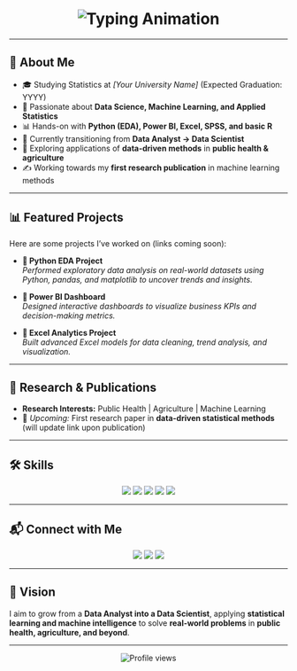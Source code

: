 <!-- Typing animation header -->
<h1 align="center">
  <img src="https://readme-typing-svg.herokuapp.com?font=Fira+Code&weight=500&size=25&pause=1000&color=0077B5&center=true&vCenter=true&width=600&lines=Hi%2C+I'm+Mahbub+👋;Statistics+Student+%7C+Future+Data+Scientist;Data+Science+%7C+Machine+Learning+Enthusiast" alt="Typing Animation" />
</h1>

---

## 📌 About Me  

- 🎓 Studying Statistics at *[Your University Name]* (Expected Graduation: YYYY)  
- 🔎 Passionate about **Data Science, Machine Learning, and Applied Statistics**  
- 📊 Hands-on with **Python (EDA), Power BI, Excel, SPSS, and basic R**  
- 🌱 Currently transitioning from **Data Analyst → Data Scientist**  
- 🧪 Exploring applications of **data-driven methods** in **public health & agriculture**  
- ✍️ Working towards my **first research publication** in machine learning methods  

---

## 📊 Featured Projects  

Here are some projects I’ve worked on (links coming soon):  

- **🔹 Python EDA Project**  
  *Performed exploratory data analysis on real-world datasets using Python, pandas, and matplotlib to uncover trends and insights.*  

- **🔹 Power BI Dashboard**  
  *Designed interactive dashboards to visualize business KPIs and decision-making metrics.*  

- **🔹 Excel Analytics Project**  
  *Built advanced Excel models for data cleaning, trend analysis, and visualization.*  

---

## 📖 Research & Publications  

- **Research Interests:** Public Health | Agriculture | Machine Learning  
- 📄 *Upcoming:* First research paper in **data-driven statistical methods** (will update link upon publication)  

---

## 🛠️ Skills  

<div align="center">

<!-- Animated skill badges -->
<img src="https://img.shields.io/badge/Python-3776AB?style=for-the-badge&logo=python&logoColor=white" />
<img src="https://img.shields.io/badge/Power%20BI-F2C811?style=for-the-badge&logo=powerbi&logoColor=black" />
<img src="https://img.shields.io/badge/Excel-217346?style=for-the-badge&logo=microsoft-excel&logoColor=white" />
<img src="https://img.shields.io/badge/SPSS-003366?style=for-the-badge&logo=ibm&logoColor=white" />
<img src="https://img.shields.io/badge/R-276DC3?style=for-the-badge&logo=r&logoColor=white" />

</div>

---

## 📬 Connect with Me  

<p align="center">
  <a href="mailto:your-email@example.com"><img src="https://img.shields.io/badge/Email-D14836?style=for-the-badge&logo=gmail&logoColor=white" /></a>
  <a href="https://www.linkedin.com/in/your-linkedin/"><img src="https://img.shields.io/badge/LinkedIn-0077B5?style=for-the-badge&logo=linkedin&logoColor=white" /></a>
  <a href="https://www.researchgate.net/profile/your-researchgate"><img src="https://img.shields.io/badge/ResearchGate-00CCBB?style=for-the-badge&logo=researchgate&logoColor=white" /></a>
</p>

---

## 🚀 Vision  

I aim to grow from a **Data Analyst into a Data Scientist**, applying **statistical learning and machine intelligence** to solve **real-world problems** in **public health, agriculture, and beyond**.  

---

<!-- Dashboard stats -->
<p align="center">
  <img src="https://komarev.com/ghpvc/?username=yourusername&label=Profile+Views&color=blue&style=flat-square" alt="Profile views" />
</p>
